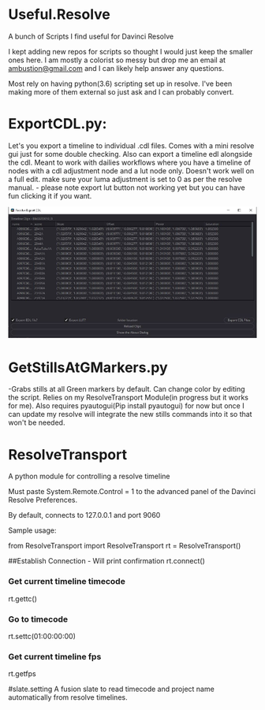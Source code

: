 # Useful.Resolve

A bunch of Scripts I find useful for Davinci Resolve

I kept adding new repos for scripts so thought I would just keep the smaller ones here. I am mostly a colorist so messy but drop me an email at ambustion@gmail.com and I can likely help answer any questions.

Most rely on having python(3.6) scripting set up in resolve. I've been making more of them external so just ask and I can probably convert. 


# ExportCDL.py:
Let's you export a timeline to individual .cdl files. Comes with a mini resolve gui just for some double checking. Also can export a timeline edl alongside the cdl. 
Meant to work with dailies workflows where you have a timeline of nodes with a cdl adjustment node and a lut node only. Doesn't work well on a full edit.
make sure your luma adjustment is set to 0 as per the resolve manual. - please note export lut button not working yet but you can have fun clicking it if you want.

![](/Assets/ExportCDL.JPG)


# GetStillsAtGMarkers.py
-Grabs stills at all Green markers by default. Can change color by editing the script. Relies on my ResolveTransport Module(in progress but it works for me). Also requires pyautogui(Pip install pyautogui) for now but once I can update my resolve will integrate the new stills commands into it so that won't be needed.

# ResolveTransport
 A python module for controlling a resolve timeline

Must paste System.Remote.Control = 1 to the advanced panel of the Davinci Resolve Preferences. 

By default, connects to 127.0.0.1 and port 9060

Sample usage:

from ResolveTransport import ResolveTransport
rt = ResolveTransport()

##Establish Connection - Will print confirmation
rt.connect()

### Get current timeline timecode
rt.gettc()

### Go to timecode
rt.settc(01:00:00:00)

### Get current timeline fps
rt.getfps

#slate.setting
A fusion slate to read timecode and project name automatically from resolve timelines. 
